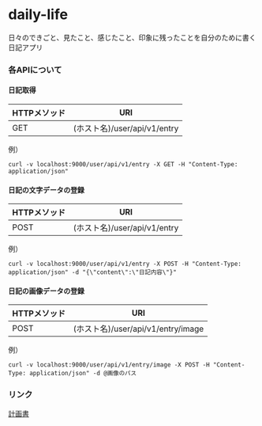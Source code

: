 # daily-life
日々のできごと、見たこと、感じたこと、印象に残ったことを自分のために書く日記アプリ

### 各APIについて

#### 日記取得

| HTTPメソッド | URI |
|:-----------|:------------:|
| GET       | (ホスト名)/user/api/v1/entry|

例）

`curl -v localhost:9000/user/api/v1/entry -X GET -H "Content-Type: application/json"`

#### 日記の文字データの登録

| HTTPメソッド | URI |
|:-----------|:------------:|
| POST       | (ホスト名)/user/api/v1/entry|

例）

`curl -v localhost:9000/user/api/v1/entry -X POST -H "Content-Type: application/json" -d "{\"content\":\"日記内容\"}"`

#### 日記の画像データの登録

| HTTPメソッド | URI |
|:-----------|:------------:|
| POST       | (ホスト名)/user/api/v1/entry/image|

例）

`curl -v localhost:9000/user/api/v1/entry/image -X POST -H "Content-Type: application/json" -d @画像のパス`


### リンク

[計画書](PLAN.md)
